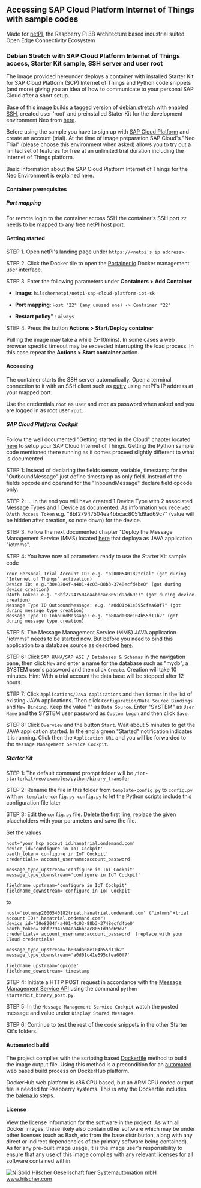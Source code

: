 ## Accessing SAP Cloud Platform Internet of Things with sample codes

Made for [netPI](https://www.netiot.com/netpi/), the Raspberry Pi 3B Architecture based industrial suited Open Edge Connectivity Ecosystem

### Debian Stretch with SAP Cloud Platform Internet of Things access, Starter Kit sample, SSH server and user root

The image provided hereunder deploys a container with installed Starter Kit for SAP Cloud Platform (SCP) Internet of Things and Python code snippets (and more) giving you an idea of how to communicate to your personal SAP Cloud after a short setup.

Base of this image builds a tagged version of [debian:stretch](https://hub.docker.com/r/resin/armv7hf-debian/tags/) with enabled [SSH](https://en.wikipedia.org/wiki/Secure_Shell), created user 'root' and preinstalled Stater Kit for the development environment Neo from [here](https://github.com/SAP/iot-starterkit/tree/master/neo).

Before using the sample you have to sign up with [SAP Cloud Platform](https://cloudplatform.sap.com/index.html) and create an account (trial). At the time of image preparation SAP Cloud's "Neo Trial" (please choose this environment when asked) allows you to try out a limited set of features for free at an unlimited trial duration including the Internet of Things platform.

Basic information about the SAP Cloud Platform Internet of Things for the Neo Environment is explained [here](https://help.sap.com/viewer/product/SAP_CP_IOT_NEO/Cloud/en-US).

#### Container prerequisites

##### Port mapping

For remote login to the container across SSH the container's SSH port `22` needs to be mapped to any free netPI host port.

#### Getting started

STEP 1. Open netPI's landing page under `https://<netpi's ip address>`.

STEP 2. Click the Docker tile to open the [Portainer.io](http://portainer.io/) Docker management user interface.

STEP 3. Enter the following parameters under **Containers > Add Container**

* **Image**: `hilschernetpi/netpi-sap-cloud-platform-iot-sk`

* **Port mapping**: `Host "22" (any unused one) -> Container "22"` 

* **Restart policy"** : `always`

STEP 4. Press the button **Actions > Start/Deploy container**

Pulling the image may take a while (5-10mins). In some cases a web browser specific timeout may be exceeded interrupting the load process. In this case repeat the **Actions > Start container** action.

#### Accessing

The container starts the SSH server automatically. Open a terminal connection to it with an SSH client such as [putty](http://www.putty.org/) using netPI's IP address at your mapped port.

Use the credentials `root` as user and `root` as password when asked and you are logged in as root user `root`.

##### SAP Cloud Platform Cockpit

Follow the well documented "Getting started in the Cloud" chapter located [here](https://github.com/SAP/iot-starterkit/tree/master/neo#getting-started-in-the-cloud) to setup your SAP Cloud Internet of Things. Getting the Python sample code mentioned there running as it comes proceed slightly different to what is documented

STEP 1: Instead of declaring the fields sensor, variable, timestamp for the "OutboundMessage" just define timestamp as only field. Instead of the fields opcode and operand for the "InboundMessage" declare field opcode only.

STEP 2: ... in the end you will have created 1 Device Type with 2 associated Message Types and 1 Device as documented. As information you received `OAuth Access Token` e.g. "8bf27947504ea4bbcac8051d9ad69c7" (value will be hidden after creation, so note down) for the device.

STEP 3: Follow the next documented chapter "Deploy the Message Management Service (MMS) located [here](https://github.com/SAP/iot-starterkit/tree/master/neo/prerequisites/mms) that deploya as JAVA application "iotmms".

STEP 4: You have now all parameters ready to use the Starter Kit sample code

```
Your Personal Trial Account ID: e.g. "p2000540182trial" (got during "Internet of Things" activation)
Device ID: e.g."30e8204f-a401-4c03-88b3-3748ecfd4be0" (got during device creation)
OAuth Token: e.g. "8bf27947504ea4bbcac8051d9ad69c7" (got during device creation)
Message Type ID OutboundMessage: e.g. "a0d01c41e595cfea60f7" (got during message type creation)
Message Type ID InboundMessage: e.g. "b80ada08e104b55d11b2" (got during message type creation) 
```


STEP 5: The Message Management Service (MMS) JAVA application "iotmms" needs to be started now. But before you need to bind this application to a database source as descrbed [here](https://help.sap.com/viewer/7436c3125dd5491f939689f18954b1e9/Cloud/en-US/da35019231f04cdda975c530baafbb0d.html).

STEP 6: Click `SAP HANA/SAP ASE / Databases & Schemas` in the navigation pane, then click `New` and enter a name for the database such as "mydb", a SYSTEM user's password and then click `Create`. Creation will take 10 minutes. Hint: With a trial account the data base will be stopped after 12 hours.

STEP 7: Click `Applications/Java Applications` and then `iotmms` in the list of existing JAVA applications. Then click `Configuration/Data Sourec Bindings` and `New Binding`. Keep the value "<default>" as `Data Source`. Enter "SYSTEM" as `User Name` and the SYSTEM user password as `Custom Logon` and then click `Save`.

STEP 8: Click `Overview` and the button `Start`. Wait about 5 minutes to get the JAVA application started. In the end a green "Started" notification indicates it is running. Click then the `Application URL` and you will be forwarded to the `Message Management Service Cockpit`.

##### Starter Kit

STEP 1: The default command prompt folder will be `/iot-starterkit/neo/examples/python/binary_transfer`

STEP 2: Rename the file in this folder from `template-config.py` to `config.py` with `mv template-config.py config.py` to let the Python scripts include this configuration file later

STEP 3: Edit the `config.py` file. Delete the first line, replace the given placeholders with your parameters and save the file. 

Set the values
```
host='your_hcp_accout_id.hanatrial.ondemand.com'
device_id='configure in IoT Cockpit'
oauth_token='configure in IoT Cockpit'
credentials='account_username:account_password'

message_type_upstream='configure in IoT Cockpit'
message_type_downstream='configure in IoT Cockpit'

fieldname_upstream='configure in IoT Cockpit'
fieldname_downstream='configure in IoT Cockpit'
```

to 

```
host='iotmmsp2000540182trial.hanatrial.ondemand.com' ("iotmms"+trial account ID+".hanatrial.ondemand.com")
device_id='30e8204f-a401-4c03-88b3-3748ecfd4be0'
oauth_token='8bf27947504ea4bbcac8051d9ad69c7'
credentials='account_username:account_password' (replace with your Cloud credentials)

message_type_upstream='b80ada08e104b55d11b2'
message_type_downstream='a0d01c41e595cfea60f7'

fieldname_upstream='opcode'
fieldname_downstream='timestamp'
```


STEP 4: Initiate a HTTP POST request in accordance with the [Message Management Service API](https://help.sap.com/viewer/7436c3125dd5491f939689f18954b1e9/Cloud/en-US/7c71e35a19284736a806fb25a19dde41.html) using the command `python starterkit_binary_post.py`.

STEP 5: In the `Message Management Service Cockpit` watch the posted message and value under `Display Stored Messages`.

STEP 6: Continue to test the rest of the code snippets in the other Starter Kit's folders.

#### Automated build

The project complies with the scripting based [Dockerfile](https://docs.docker.com/engine/reference/builder/) method to build the image output file. Using this method is a precondition for an [automated](https://docs.docker.com/docker-hub/builds/) web based build process on DockerHub platform.

DockerHub web platform is x86 CPU based, but an ARM CPU coded output file is needed for Raspberry systems. This is why the Dockerfile includes the [balena.io](https://balena.io/blog/building-arm-containers-on-any-x86-machine-even-dockerhub/) steps.

#### License

View the license information for the software in the project. As with all Docker images, these likely also contain other software which may be under other licenses (such as Bash, etc from the base distribution, along with any direct or indirect dependencies of the primary software being contained).
As for any pre-built image usage, it is the image user's responsibility to ensure that any use of this image complies with any relevant licenses for all software contained within.

[![N|Solid](http://www.hilscher.com/fileadmin/templates/doctima_2013/resources/Images/logo_hilscher.png)](http://www.hilscher.com)  Hilscher Gesellschaft fuer Systemautomation mbH  www.hilscher.com
